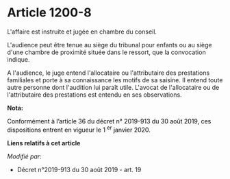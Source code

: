 # Article 1200-8

L'affaire est instruite et jugée en chambre du conseil.

L'audience peut être tenue au siège du tribunal pour enfants ou au siège d'une chambre de proximité située dans le ressort,
que la convocation indique.

A l'audience, le juge entend l'allocataire ou l'attributaire des prestations familiales et porte à sa connaissance les motifs
de sa saisine. Il entend toute autre personne dont l'audition lui paraît utile. L'avocat de l'allocataire ou de
l'attributaire des prestations est entendu en ses observations.

**Nota:**

<font color="black">Conformément à l’article 36 du décret n° 2019-913 du 30 août 2019, ces dispositions entrent en vigueur le
1
    <sup>er</sup> janvier 2020.</font>

**Liens relatifs à cet article**

_Modifié par_:

  - Décret n°2019-913 du 30 août 2019 - art. 19
